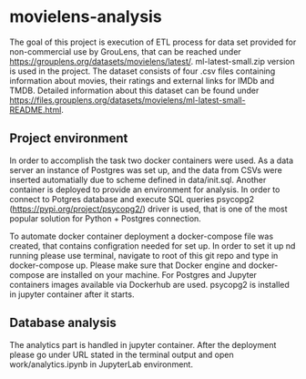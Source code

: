 # movielens-analysis

The goal of this project is execution of ETL process for data set provided for non-commercial use by GrouLens, that can be reached under https://grouplens.org/datasets/movielens/latest/. ml-latest-small.zip version is used in the project. The dataset consists of four .csv files containing information about movies, their ratings and external links for IMDb and TMDB. Detailed information about this dataset can be found under https://files.grouplens.org/datasets/movielens/ml-latest-small-README.html.

## Project environment
In order to accomplish the task two docker containers were used. As a data server an instance of Postgres was set up, and the data from CSVs were inserted automatially due to scheme defined in data/init.sql. Another container is deployed to provide an environment for analysis. In order to connect to Potgres database and execute SQL queries psycopg2 (https://pypi.org/project/psycopg2/) driver is used, that is one of the most popular solution for Python + Postgres connection.

To automate docker container deployment a docker-compose file was created, that contains configration needed for set up. In order to set it up nd running please use terminal, navigate to root of this git repo and type in docker-compose up. Please make sure that Docker engine and docker-compose are installed on your machine. For Postgres and Jupyter containers images available via Dockerhub are used. psycopg2 is installed in jupyter container after it starts.

## Database analysis

The analytics part is handled in jupyter container. After the deployment please go under URL stated in the terminal output and open work/analytics.ipynb in JupyterLab environment.
